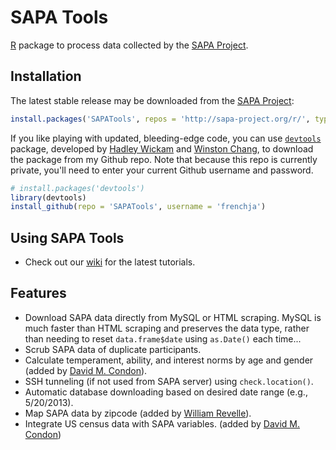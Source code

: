 SAPA Tools
==========

[R](http://www.r-project.org/) package to process data collected by 
the [SAPA Project](https://sapa-project.org).

Installation
------------
The latest stable release may be downloaded from the 
[SAPA Project](https://sapa-project.org):

```r
install.packages('SAPATools', repos = 'http://sapa-project.org/r/', type = 'source')
```

If you like playing with updated, bleeding-edge code, you can use 
[`devtools`](https://github.com/hadley/devtools) package, developed by [Hadley Wickam](http://had.co.nz/) and 
[Winston Chang](https://github.com/wch), 
to download the package from my Github repo. Note that because this repo is currently private, 
you'll need to enter your current Github username and password.

```r
# install.packages('devtools')
library(devtools)
install_github(repo = 'SAPATools', username = 'frenchja')
```

Using SAPA Tools
----------------
- Check out our [wiki](https://github.com/frenchja/SAPATools/wiki) for the latest tutorials.

Features
--------
- Download SAPA data directly from MySQL or HTML scraping. MySQL is much faster than HTML scraping and preserves the data type, rather than needing to reset `data.frame$date` using `as.Date()` each time...
- Scrub SAPA data of duplicate participants.
- Calculate temperament, ability, and interest norms by age and gender (added by [David M. Condon](https://sapa-project.org/dmc/)).
- SSH tunneling (if not used from SAPA server) using `check.location()`.
- Automatic database downloading based on desired date range (e.g., 5/20/2013).
- Map SAPA data by zipcode (added by [William Revelle](https://personality-project.org/revelle.html)).
- Integrate US census data with SAPA variables. (added by [David M. Condon](https://sapa-project.org/dmc/))
